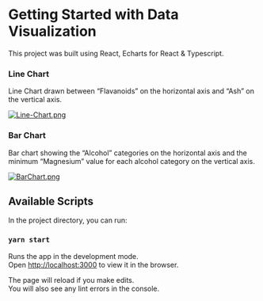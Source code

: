 # Getting Started with Data Visualization

This project was built using React, Echarts for React & Typescript.

### Line Chart
Line Chart drawn between “Flavanoids” on the horizontal axis and “Ash” on the vertical axis.

[![Line-Chart.png](https://i.postimg.cc/KjSbBrFJ/Line-Chart.png)](https://postimg.cc/Pp40kDCw)

### Bar Chart
Bar chart showing the “Alcohol” categories on the horizontal axis and the
minimum “Magnesium” value for each alcohol category on the vertical axis.

[![BarChart.png](https://i.postimg.cc/85rD7n87/BarChart.png)](https://postimg.cc/vgMCjhZy)

## Available Scripts

In the project directory, you can run:

### `yarn start`

Runs the app in the development mode.\
Open [http://localhost:3000](http://localhost:3000) to view it in the browser.

The page will reload if you make edits.\
You will also see any lint errors in the console.
